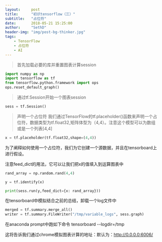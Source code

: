 ```yaml
---
layout:     post
title:      "初识tensorflow（三）"
subtitle:   "占位符"
date:       2018-05-21 15:25:00
author:     "SethD"
header-img: "img/post-bg-thinker.jpg"
tags:
    - TensorFlow
    - 占位符
    - AI
---
```


> 首先加载必要的库并重置图表计算session

```Python
import numpy as np
import tensorflow as tf
from tensorflow.python.framework import ops
ops.reset_default_graph()
```

> 通过tf.Session开始一个图表session
	
```Python
sess = tf.Session()
```

> 声明一个占位符
我们通过TensorFlow的tf.placeholder()函数来声明一个占位符，数据类型为tf.float32,矩阵体型为（4,4）。注意这个模型可以为数组或是一个列表[4,4]

```Python
x = tf.placeholder(tf.float32,shape=(4,4))
```

为了阐释如何使用一个占位符，我们为它创建一个源数据，并且在tensorboard上进行假设。

注意feed_dict的用法，它可以让我们把x的值填入到运算图表中

 
 ```Python
rand_array = np.random.rand(4,4)

y = tf.identify(x)

print(sess.run(y,feed_dict={x: rand_array}))

```

在tensorboard中模拟结合之前的总结，卸载一个log文件中
 ```Python
merged = tf.summary.merge_all()
writer = tf.summary.FileWriter("/tmp/variable_logs", sess.graph)
```

在anaconda prompt中跑如下命令
tensorboard --logdir=/tmp

这将告诉我们通过chrome模拟图表计算的地址：默认为：http://0.0.0.0:6006/



